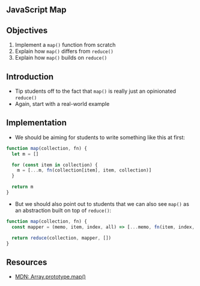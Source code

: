 JavaScript Map
---

## Objectives

1. Implement a `map()` function from scratch
2. Explain how `map()` differs from `reduce()`
3. Explain how `map()` builds on `reduce()`

## Introduction

- Tip students off to the fact that `map()` is really just an opinionated `reduce()`
- Again, start with a real-world example

## Implementation

- We should be aiming for students to write something like this at first:

``` javascript
function map(collection, fn) {
  let m = []

  for (const item in collection) {
    m = [...m, fn(collection[item], item, collection)]
  }

  return m
}
```

- But we should also point out to students that we can also see `map()` as an abstraction built on top of `reduce()`:

``` javascript
function map(collection, fn) {
  const mapper = (memo, item, index, all) => [...memo, fn(item, index, all)]

  return reduce(collection, mapper, [])
}
```

## Resources

- [MDN: Array.prototype.map()](https://developer.mozilla.org/en-US/docs/Web/JavaScript/Reference/Global_Objects/Map)
